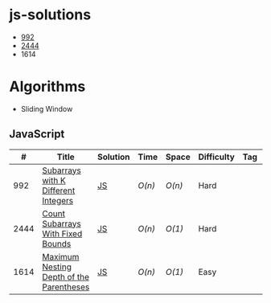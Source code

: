 # js-solutions

- [992](https://github.com/Sasmita07/leetcode-js-solution/tree/main?tab=readme-ov-file#javascript)
- [2444](https://github.com/Sasmita07/leetcode-js-solution/tree/main?tab=readme-ov-file#javascript)
- 1614

# Algorithms

- Sliding Window

## JavaScript

| #    | Title                                                                                                                           | Solution                                                                                                                 | Time   | Space  | Difficulty | Tag | Note |
| ---- | ------------------------------------------------------------------------------------------------------------------------------- | ------------------------------------------------------------------------------------------------------------------------ | ------ | ------ | ---------- | --- | ---- |
| 992  | [Subarrays with K Different Integers](https://leetcode.com/problems/subarrays-with-k-different-integers/description/)           | [JS](https://github.com/Sasmita07/leetcode-js-solution/blob/main/js-solutions/992-subarrays-with-k-distinct.js)          | _O(n)_ | _O(n)_ | Hard       |     |
| 2444 | [Count Subarrays With Fixed Bounds](https://leetcode.com/problems/count-subarrays-with-fixed-bounds/description/)               | [JS](https://github.com/Sasmita07/leetcode-js-solution/blob/main/js-solutions/2444-count-subarrays-with-fixed-bounds.js) | _O(n)_ | _O(1)_ | Hard       |     |
| 1614 | [ Maximum Nesting Depth of the Parentheses](https://leetcode.com/problems/maximum-nesting-depth-of-the-parentheses/description) | [JS](https://github.com/Sasmita07/leetcode-js-solution/blob/main/js-solutions/2444-count-subarrays-with-fixed-bounds.js) | _O(n)_ | _O(1)_ | Easy       |     |

